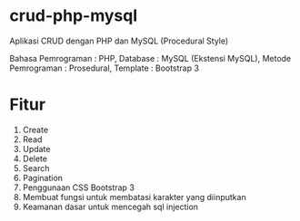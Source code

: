 # crud-php-mysql
Aplikasi CRUD dengan PHP dan MySQL (Procedural Style)

Bahasa Pemrograman 	: PHP,
Database		        : MySQL (Ekstensi MySQL),
Metode Pemrograman	: Prosedural,
Template		        : Bootstrap 3

# Fitur
1. Create
2. Read
3. Update
4. Delete
5. Search
6. Pagination
7. Penggunaan CSS Bootstrap 3
8. Membuat fungsi untuk membatasi karakter yang diinputkan
9. Keamanan dasar untuk mencegah sql injection
